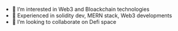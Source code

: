 - 👀 I’m interested in Web3 and Bloackchain technologies
- 🌱 Experienced in solidity dev, MERN stack, Web3 developments
- 💞️ I’m looking to collaborate on Defi space

<!---

--->
